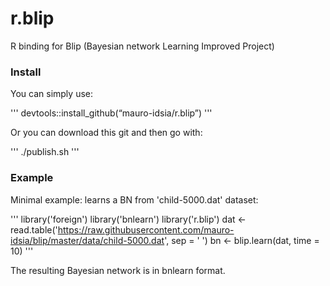 # r.blip

R binding for Blip (Bayesian network Learning Improved Project)

### Install

You can simply use: 

'''
devtools::install_github(“mauro-idsia/r.blip”)
'''

Or you can download this git and then go with: 

'''
./publish.sh
'''

### Example 

Minimal example: learns a BN from 'child-5000.dat' dataset: 

''' 
library('foreign')
library('bnlearn')
library('r.blip')
dat <- read.table('https://raw.githubusercontent.com/mauro-idsia/blip/master/data/child-5000.dat', sep = ' ')
bn <- blip.learn(dat, time = 10)
'''

The resulting Bayesian network is in bnlearn format. 
